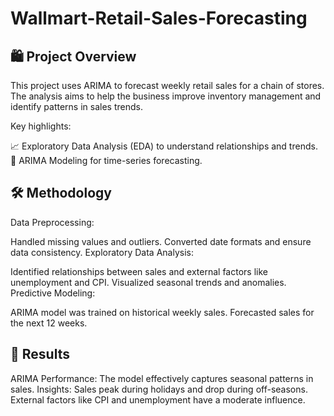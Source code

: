# Wallmart-Retail-Sales-Forecasting

## 🛍️ Project Overview
This project uses ARIMA to forecast weekly retail sales for a chain of stores. The analysis aims to help the business improve inventory management and identify patterns in sales trends.

Key highlights:

📈 Exploratory Data Analysis (EDA) to understand relationships and trends.
🔮 ARIMA Modeling for time-series forecasting.

## 🛠️ Methodology
Data Preprocessing:

Handled missing values and outliers.
Converted date formats and ensure data consistency.
Exploratory Data Analysis:

Identified relationships between sales and external factors like unemployment and CPI.
Visualized seasonal trends and anomalies.
Predictive Modeling:

ARIMA model was trained on historical weekly sales.
Forecasted sales for the next 12 weeks.

## 🚀 Results
ARIMA Performance: The model effectively captures seasonal patterns in sales.
Insights:
Sales peak during holidays and drop during off-seasons.
External factors like CPI and unemployment have a moderate influence.
